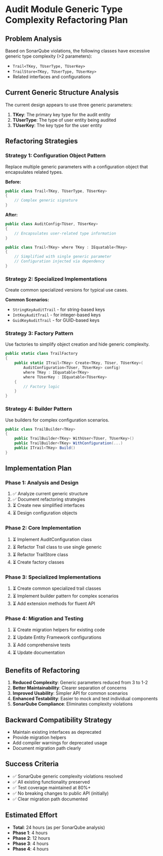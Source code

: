# Audit Module Generic Type Complexity Refactoring Plan

## Problem Analysis

Based on SonarQube violations, the following classes have excessive generic type complexity (>2 parameters):

- `Trail<TKey, TUserType, TUserKey>`
- `TrailStore<TKey, TUserType, TUserKey>`
- Related interfaces and configurations

## Current Generic Structure Analysis

The current design appears to use three generic parameters:

1. **TKey**: The primary key type for the audit entity
2. **TUserType**: The type of user entity being audited
3. **TUserKey**: The key type for the user entity

## Refactoring Strategies

### Strategy 1: Configuration Object Pattern

Replace multiple generic parameters with a configuration object that encapsulates related types.

**Before:**

```csharp
public class Trail<TKey, TUserType, TUserKey>
{
    // Complex generic signature
}
```

**After:**

```csharp
public class AuditConfig<TUser, TUserKey>
{
    // Encapsulates user-related type information
}

public class Trail<TKey> where TKey : IEquatable<TKey>
{
    // Simplified with single generic parameter
    // Configuration injected via dependency
}
```

### Strategy 2: Specialized Implementations

Create common specialized versions for typical use cases.

**Common Scenarios:**

- `StringKeyAuditTrail` - for string-based keys
- `IntKeyAuditTrail` - for integer-based keys
- `GuidKeyAuditTrail` - for GUID-based keys

### Strategy 3: Factory Pattern

Use factories to simplify object creation and hide generic complexity.

```csharp
public static class TrailFactory
{
    public static ITrail<TKey> Create<TKey, TUser, TUserKey>(
        AuditConfiguration<TUser, TUserKey> config)
        where TKey : IEquatable<TKey>
        where TUserKey : IEquatable<TUserKey>
    {
        // Factory logic
    }
}
```

### Strategy 4: Builder Pattern

Use builders for complex configuration scenarios.

```csharp
public class TrailBuilder<TKey>
{
    public TrailBuilder<TKey> WithUser<TUser, TUserKey>()
    public TrailBuilder<TKey> WithConfiguration(...)
    public ITrail<TKey> Build()
}
```

## Implementation Plan

### Phase 1: Analysis and Design

1. ✅ Analyze current generic structure
2. ✅ Document refactoring strategies
3. ⏳ Create new simplified interfaces
4. ⏳ Design configuration objects

### Phase 2: Core Implementation

1. ⏳ Implement AuditConfiguration class
2. ⏳ Refactor Trail class to use single generic
3. ⏳ Refactor TrailStore class
4. ⏳ Create factory classes

### Phase 3: Specialized Implementations

1. ⏳ Create common specialized trail classes
2. ⏳ Implement builder pattern for complex scenarios
3. ⏳ Add extension methods for fluent API

### Phase 4: Migration and Testing

1. ⏳ Create migration helpers for existing code
2. ⏳ Update Entity Framework configurations
3. ⏳ Add comprehensive tests
4. ⏳ Update documentation

## Benefits of Refactoring

1. **Reduced Complexity**: Generic parameters reduced from 3 to 1-2
2. **Better Maintainability**: Clearer separation of concerns
3. **Improved Usability**: Simpler API for common scenarios
4. **Enhanced Testability**: Easier to mock and test individual components
5. **SonarQube Compliance**: Eliminates complexity violations

## Backward Compatibility Strategy

- Maintain existing interfaces as deprecated
- Provide migration helpers
- Add compiler warnings for deprecated usage
- Document migration path clearly

## Success Criteria

- ✅ SonarQube generic complexity violations resolved
- ✅ All existing functionality preserved
- ✅ Test coverage maintained at 80%+
- ✅ No breaking changes to public API (initially)
- ✅ Clear migration path documented

## Estimated Effort

- **Total**: 24 hours (as per SonarQube analysis)
- **Phase 1**: 4 hours
- **Phase 2**: 12 hours
- **Phase 3**: 4 hours
- **Phase 4**: 4 hours